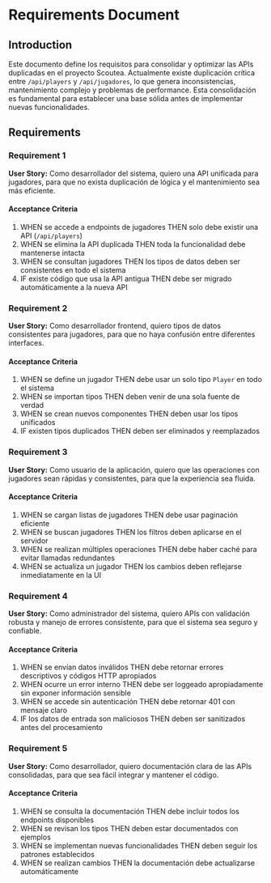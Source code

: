 # Requirements Document

## Introduction

Este documento define los requisitos para consolidar y optimizar las APIs duplicadas en el proyecto Scoutea. Actualmente existe duplicación crítica entre `/api/players` y `/api/jugadores`, lo que genera inconsistencias, mantenimiento complejo y problemas de performance. Esta consolidación es fundamental para establecer una base sólida antes de implementar nuevas funcionalidades.

## Requirements

### Requirement 1

**User Story:** Como desarrollador del sistema, quiero una API unificada para jugadores, para que no exista duplicación de lógica y el mantenimiento sea más eficiente.

#### Acceptance Criteria

1. WHEN se accede a endpoints de jugadores THEN solo debe existir una API (`/api/players`)
2. WHEN se elimina la API duplicada THEN toda la funcionalidad debe mantenerse intacta
3. WHEN se consultan jugadores THEN los tipos de datos deben ser consistentes en todo el sistema
4. IF existe código que usa la API antigua THEN debe ser migrado automáticamente a la nueva API

### Requirement 2

**User Story:** Como desarrollador frontend, quiero tipos de datos consistentes para jugadores, para que no haya confusión entre diferentes interfaces.

#### Acceptance Criteria

1. WHEN se define un jugador THEN debe usar un solo tipo `Player` en todo el sistema
2. WHEN se importan tipos THEN deben venir de una sola fuente de verdad
3. WHEN se crean nuevos componentes THEN deben usar los tipos unificados
4. IF existen tipos duplicados THEN deben ser eliminados y reemplazados

### Requirement 3

**User Story:** Como usuario de la aplicación, quiero que las operaciones con jugadores sean rápidas y consistentes, para que la experiencia sea fluida.

#### Acceptance Criteria

1. WHEN se cargan listas de jugadores THEN debe usar paginación eficiente
2. WHEN se buscan jugadores THEN los filtros deben aplicarse en el servidor
3. WHEN se realizan múltiples operaciones THEN debe haber caché para evitar llamadas redundantes
4. WHEN se actualiza un jugador THEN los cambios deben reflejarse inmediatamente en la UI

### Requirement 4

**User Story:** Como administrador del sistema, quiero APIs con validación robusta y manejo de errores consistente, para que el sistema sea seguro y confiable.

#### Acceptance Criteria

1. WHEN se envían datos inválidos THEN debe retornar errores descriptivos y códigos HTTP apropiados
2. WHEN ocurre un error interno THEN debe ser loggeado apropiadamente sin exponer información sensible
3. WHEN se accede sin autenticación THEN debe retornar 401 con mensaje claro
4. IF los datos de entrada son maliciosos THEN deben ser sanitizados antes del procesamiento

### Requirement 5

**User Story:** Como desarrollador, quiero documentación clara de las APIs consolidadas, para que sea fácil integrar y mantener el código.

#### Acceptance Criteria

1. WHEN se consulta la documentación THEN debe incluir todos los endpoints disponibles
2. WHEN se revisan los tipos THEN deben estar documentados con ejemplos
3. WHEN se implementan nuevas funcionalidades THEN deben seguir los patrones establecidos
4. WHEN se realizan cambios THEN la documentación debe actualizarse automáticamente